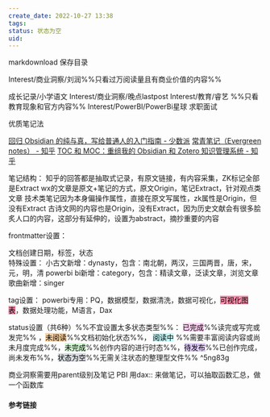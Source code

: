 ```yaml
---
create_date: 2022-10-27 13:38
tags: 
status: 状态为空 
uid: 
---
```


markdownload 保存目录


Interest/商业洞察/刘润%%只看过万阅读量且有商业价值的内容%%

成长记录/小学语文
Interest/商业洞察/晚点lastpost
Interest/教育/睿艺 %%只看教育现象和官方内容%%
Interest/PowerBI/PowerBi星球
求职面试


优质笔记法

[回归 Obsidian 的纯与真，写给普通人的入门指南 - 少数派](http://ios.zoopda.com/post/72697)
[常青笔记（Evergreen notes） - 知乎](https://zhuanlan.zhihu.com/p/416319260)
[TOC 和 MOC：重组我的 Obsidian 和 Zotero 知识管理系统 - 知乎](https://zhuanlan.zhihu.com/p/374178962)

笔记结构：
知乎的回答都是抽取式记录，有原文链接，有内容采集，ZK标记全部是Extract
wx的文章是原文+笔记的方式，原文Origin，笔记Extract，针对观点类文章
技术类笔记因为本身偏操作属性，直接在原文写属性，zk属性是Origin，但没有Extract
古诗文网的内容也是Origin，没有Extract，因为历史文献会有很多脍炙人口的内容，这部分有延伸的，设置为abstract，摘抄重要的内容


frontmatter设置：

文档创建日期，标签，状态  
	特殊设置：
		小古文新增：dynasty，包含：南北朝，两汉，三国两晋，唐，宋，元，明，清
		powerbi bi新增：category，包含：精读文章，泛读文章，浏览文章
		歌曲新增：singer

tag设置：
	powerbi专用：PQ，数据模型，数据清洗，数据可视化，<mark style="background: #FF5582A6;">可视化图表</mark>，数据处理功能，M语言，Dax 

status设置（共6种）%%不宜设置太多状态类型%%：
<mark style="background: #FFB8EBA6;">已完成</mark>%%读完或写完或发完%% ，<mark style="background: #FFB86CA6;">未阅读</mark>%%文档初始化状态%%， <mark style="background: #ABF7F7A6;">阅读中</mark> %%需要丰富阅读内容或尚未月度完成%%，<mark style="background: #BBFABBA6;">未完成</mark>%%创作内容的进行时态%%，<mark style="background: #D2B3FFA6;">待发布</mark>%%已创作完成，尚未发布%%，<mark style="background: #CACFD9A6;">状态为空</mark>%%无需关注状态的整理型文件%%   ^5ng83g

商业洞察需要用parent级别及笔记
PBI 用dax:: 来做笔记，可以抽取函数汇总，做一个函数库

#### 参考链接

